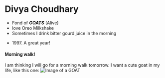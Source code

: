 # Divya Choudhary
* Fond of ***GOATS*** (Alive)
* love Oreo Milkshake
* Sometimes I drink bitter gourd juice in the morning
- 1997\. A great year!
  
#### Morning walk!
I am thinking I will go for a morning walk tomorrow.
I want a cute goat in my life, like this one:
![Image of a **GOAT**](https://media.istockphoto.com/photos/animal-photos-picture-id834732994?k=6&m=834732994&s=612x612&w=0&h=06pjJwtABcoSl5U9jBhciMb2wX9kaqEV64Qkdbs7XNI=)
